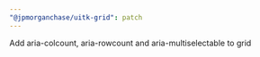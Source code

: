```yaml
---
"@jpmorganchase/uitk-grid": patch
---
```


Add aria-colcount, aria-rowcount and aria-multiselectable to grid
